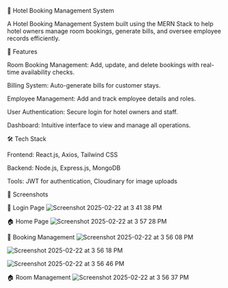 🏨 Hotel Booking Management System

A Hotel Booking Management System built using the MERN Stack to help hotel owners manage room bookings, generate bills, and oversee employee records efficiently.

📌 Features

Room Booking Management: Add, update, and delete bookings with real-time availability checks.

Billing System: Auto-generate bills for customer stays.

Employee Management: Add and track employee details and roles.

User Authentication: Secure login for hotel owners and staff.

Dashboard: Intuitive interface to view and manage all operations.

🛠️ Tech Stack

Frontend: React.js, Axios, Tailwind CSS

Backend: Node.js, Express.js, MongoDB

Tools: JWT for authentication, Cloudinary for image uploads

📸 Screenshots

🔐 Login Page
![Screenshot 2025-02-22 at 3 41 38 PM](https://github.com/user-attachments/assets/64ad5362-35a9-4bf4-bd24-de1478b57397)


🏠 Home Page
![Screenshot 2025-02-22 at 3 57 28 PM](https://github.com/user-attachments/assets/e7248a06-4b14-4071-baa6-a4a441032090)



📅 Booking Management
![Screenshot 2025-02-22 at 3 56 08 PM](https://github.com/user-attachments/assets/80fa690a-104b-4833-849d-260950116ad5)

![Screenshot 2025-02-22 at 3 56 18 PM](https://github.com/user-attachments/assets/8699da51-80b7-4149-9607-502b27fbd3ef)

![Screenshot 2025-02-22 at 3 56 46 PM](https://github.com/user-attachments/assets/52721239-7d25-4955-9571-d1c7eb0723c7)


🏠 Room Management
![Screenshot 2025-02-22 at 3 56 37 PM](https://github.com/user-attachments/assets/54ce26ab-16e8-4028-b938-e38530394ac4)


